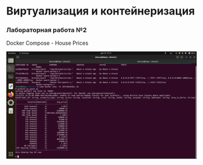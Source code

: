 # Виртуализация и контейнеризация

### Лабораторная работа №2

Docker Compose - House Prices

![olaf](/img/result.png)

